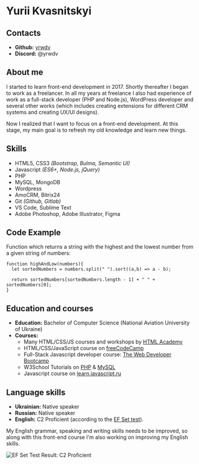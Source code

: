 # Yurii Kvasnitskyi
## Contacts
+ **Github:** [yrwdv](https://github.com/yrwdv)
+ **Discord:** @yrwdv


## About me
I started to learn front-end development in 2017. Shortly thereafter I began to work as a freelancer. In all my years at freelance I also had experience of work as a full-stack developer (PHP and Node.js), WordPress developer and several other works (which includes creating extensions for different CRM systems and creating UX/UI designs). 

Now I realized that I want to focus on a front-end development. At this stage, my main goal is to refresh my old knowledge and learn new things. 

## Skills
+ HTML5, CSS3 *(Bootstrap, Bulma, Semantic UI)*
+ Javascript *(ES6+, Node.js, jQuery)*
+ PHP
+ MySQL, MongoDB
+ Wordpress
+ AmoCRM, Bitrix24
+ Git *(Github, Gitlab)*
+ VS Code, Sublime Text
+ Adobe Photoshop, Adobe Illustrator, Figma


## Code Example
Function which returns a string with the highest and the lowest number from a given string of numbers:
```
function highAndLow(numbers){
  let sortedNumbers = numbers.split(" ").sort((a,b) => a - b);
  
  return sortedNumbers[sortedNumbers.length - 1] + " " + sortedNumbers[0];
}
```


## Education and courses
+ **Education:** Bachelor of Computer Science (National Aviation University of Ukraine)
+ **Courses:**
    * Many HTML/CSS/JS courses and workshops by [HTML Academy](https://htmlacademy.ru/) 
    * HTML/CSS/JavaScript course on [freeCodeCamp](https://www.freecodecamp.org/) 
    * Full-Stack Javascript developer course: [The Web Developer Bootcamp](https://www.udemy.com/course/the-web-developer-bootcamp/)
    * W3School Tutorials on [PHP](https://www.w3schools.com/php/default.asp) & [MySQL](https://www.w3schools.com/mysql/default.asp)
    * Javascript сourse on [learn.javascript.ru](https://learn.javascript.ru/)


## Language skills
+ **Ukrainian:** Native speaker
+ **Russian:** Native speaker
+ **English:** C2 Proficient (according to the [EF Set test](https://www.efset.org/cert/YsYZgX)). 

My English grammar, speaking and writing skills needs to be improved, so along with this front-end course I'm also working on improving my English skills.


![EF Set Test Result: C2 Proficient](https://cdn.efset.org/efset-widget/img/certificate_78.png)
